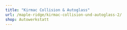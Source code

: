 ```yaml
---
title: "Kirmac Collision & Autoglass"
url: /maple-ridge/kirmac-collision-und-autoglass-2/
shop: Autowerkstatt
---
```

